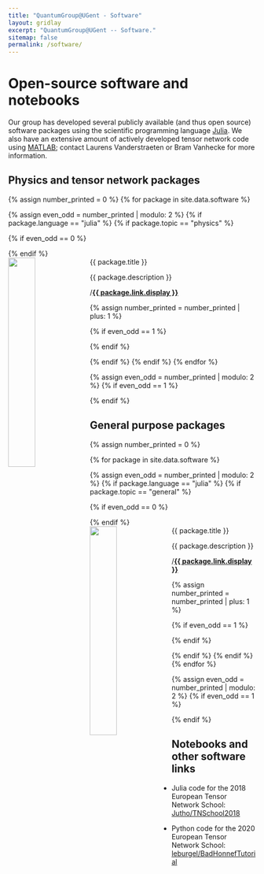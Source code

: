 ```yaml
---
title: "QuantumGroup@UGent - Software"
layout: gridlay
excerpt: "QuantumGroup@UGent -- Software."
sitemap: false
permalink: /software/
---
```

# Open-source software and notebooks

Our group has developed several publicly available (and thus open source) software packages using the scientific programming language [Julia](https://www.julialang.org). We also have an extensive amount of actively developed tensor network code using [MATLAB](https://nl.mathworks.com/products/matlab.html); contact Laurens Vanderstraeten or Bram Vanhecke for more information.

## Physics and tensor network packages

{% assign number_printed = 0 %}
{% for package in site.data.software %}

{% assign even_odd = number_printed | modulo: 2 %}
{% if package.language == "julia" %}
{% if package.topic == "physics" %}

{% if even_odd == 0 %}
<div class="row">
{% endif %}

<div class="col-sm-6 clearfix">
 <div class="well">
  <pubtit>{{ package.title }}</pubtit>
  <img src="{{ site.url }}{{ site.baseurl }}/images/software/{{ package.image }}" class="img-responsive" width="33%" style="float: left" />
  <p>{{ package.description }}</p>
  <p><i class="fab fa-github"></i>/<strong><a href="{{ package.link.url }}">{{ package.link.display }}</a></strong></p>
 </div>
</div>

{% assign number_printed = number_printed | plus: 1 %}

{% if even_odd == 1 %}
</div>
{% endif %}

{% endif %}
{% endif %}
{% endfor %}

{% assign even_odd = number_printed | modulo: 2 %}
{% if even_odd == 1 %}
</div>
{% endif %}

## General purpose packages

{% assign number_printed = 0 %}

{% for package in site.data.software %}

{% assign even_odd = number_printed | modulo: 2 %}
{% if package.language == "julia" %}
{% if package.topic == "general" %}

{% if even_odd == 0 %}
<div class="row">
{% endif %}

<div class="col-sm-6 clearfix">
 <div class="well">
  <pubtit>{{ package.title }}</pubtit>
  <img src="{{ site.url }}{{ site.baseurl }}/images/software/{{ package.image }}" class="img-responsive" width="33%" style="float: left" />
  <p>{{ package.description }}</p>
  <p><i class="fab fa-github"></i>/<strong><a href="{{ package.link.url }}">{{ package.link.display }}</a></strong></p>
 </div>
</div>

{% assign number_printed = number_printed | plus: 1 %}

{% if even_odd == 1 %}
</div>
{% endif %}

{% endif %}
{% endif %}
{% endfor %}

{% assign even_odd = number_printed | modulo: 2 %}
{% if even_odd == 1 %}
</div>
{% endif %}

## Notebooks and other software links

* Julia code for the 2018 European Tensor Network School: [Jutho/TNSchool2018](https://github.com/Jutho/TNSchool2018)

* Python code for the 2020 European Tensor Network School: [leburgel/BadHonnefTutorial](https://github.com/leburgel/uniformMpsTutorial)
